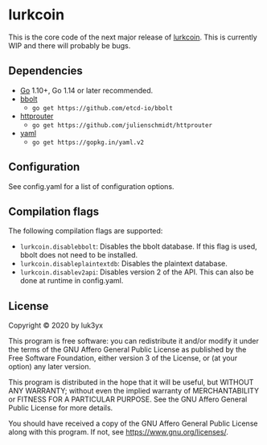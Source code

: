 # lurkcoin

This is the core code of the next major release of
[lurkcoin](https://forum.minetest.net/viewtopic.php?f=9&t=22768). This is
currently WIP and there will probably be bugs.

## Dependencies

 - [Go](https://golang.org) 1.10+, Go 1.14 or later recommended.
 - [bbolt](https://github.com/etcd-io/bbolt)
    - `go get https://github.com/etcd-io/bbolt`
 - [httprouter](https://github.com/julienschmidt/httprouter)
    - `go get https://github.com/julienschmidt/httprouter`
 - [yaml](https://gopkg.in/yaml.v2)
    - `go get https://gopkg.in/yaml.v2`

## Configuration

See config.yaml for a list of configuration options.

## Compilation flags

The following compilation flags are supported:

 - `lurkcoin.disablebbolt`: Disables the bbolt database. If this flag is used,
    bbolt does not need to be installed.
 - `lurkcoin.disableplaintextdb`: Disables the plaintext database.
 - `lurkcoin.disablev2api`: Disables version 2 of the API. This can also be
    done at runtime in config.yaml.

## License

Copyright © 2020 by luk3yx

This program is free software: you can redistribute it and/or modify
it under the terms of the GNU Affero General Public License as
published by the Free Software Foundation, either version 3 of the
License, or (at your option) any later version.

This program is distributed in the hope that it will be useful,
but WITHOUT ANY WARRANTY; without even the implied warranty of
MERCHANTABILITY or FITNESS FOR A PARTICULAR PURPOSE.  See the
GNU Affero General Public License for more details.

You should have received a copy of the GNU Affero General Public License
along with this program.  If not, see <https://www.gnu.org/licenses/>.
